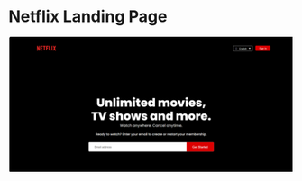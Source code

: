 # Netflix Landing Page
![Alt text](https://github.com/jagrutishinde03/BharatIntern/blob/main/Netflix_homepage/Screenshot%202024-05-07%20130115.png)
